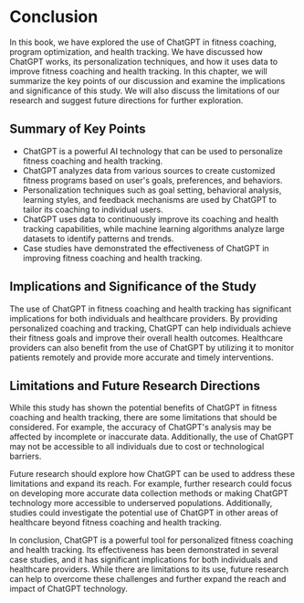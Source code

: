 # Conclusion

In this book, we have explored the use of ChatGPT in fitness coaching, program optimization, and health tracking. We have discussed how ChatGPT works, its personalization techniques, and how it uses data to improve fitness coaching and health tracking. In this chapter, we will summarize the key points of our discussion and examine the implications and significance of this study. We will also discuss the limitations of our research and suggest future directions for further exploration.

Summary of Key Points
---------------------

* ChatGPT is a powerful AI technology that can be used to personalize fitness coaching and health tracking.
* ChatGPT analyzes data from various sources to create customized fitness programs based on user's goals, preferences, and behaviors.
* Personalization techniques such as goal setting, behavioral analysis, learning styles, and feedback mechanisms are used by ChatGPT to tailor its coaching to individual users.
* ChatGPT uses data to continuously improve its coaching and health tracking capabilities, while machine learning algorithms analyze large datasets to identify patterns and trends.
* Case studies have demonstrated the effectiveness of ChatGPT in improving fitness coaching and health tracking.

Implications and Significance of the Study
------------------------------------------

The use of ChatGPT in fitness coaching and health tracking has significant implications for both individuals and healthcare providers. By providing personalized coaching and tracking, ChatGPT can help individuals achieve their fitness goals and improve their overall health outcomes. Healthcare providers can also benefit from the use of ChatGPT by utilizing it to monitor patients remotely and provide more accurate and timely interventions.

Limitations and Future Research Directions
------------------------------------------

While this study has shown the potential benefits of ChatGPT in fitness coaching and health tracking, there are some limitations that should be considered. For example, the accuracy of ChatGPT's analysis may be affected by incomplete or inaccurate data. Additionally, the use of ChatGPT may not be accessible to all individuals due to cost or technological barriers.

Future research should explore how ChatGPT can be used to address these limitations and expand its reach. For example, further research could focus on developing more accurate data collection methods or making ChatGPT technology more accessible to underserved populations. Additionally, studies could investigate the potential use of ChatGPT in other areas of healthcare beyond fitness coaching and health tracking.

In conclusion, ChatGPT is a powerful tool for personalized fitness coaching and health tracking. Its effectiveness has been demonstrated in several case studies, and it has significant implications for both individuals and healthcare providers. While there are limitations to its use, future research can help to overcome these challenges and further expand the reach and impact of ChatGPT technology.